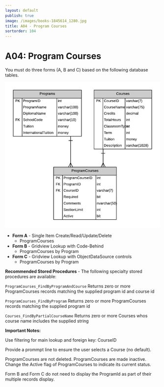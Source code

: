 ```yaml
---
layout: default
publish: true
image: /images/books-1845614_1280.jpg
title: A04 - Program Courses
sortorder: 104
---
```

# A04: Program Courses

You must do three forms (A, B and C) based on the following database tables.

![](A04.png)

- **Form A** - Single Item Create/Read/Update/Delete
  - ProgramCourses
- **Form B** - Gridview Lookup with Code-Behind
  - ProgramCourses by Program
- **Form C** - Gridview Lookup with ObjectDataSource controls
  - ProgramCourses by Program

**Recommended Stored Procedures** - The following specialty stored procedures are available:

`ProgramCourses_FindByProgramAndCourse` Returns zero or more ProgramCourses records matching the supplied program id and course id

`ProgramCourses_FindByProgram` Returns zero or more ProgramCourses records matching the supplied program id

`Courses_FindByPartialCourseName` Returns zero or more Courses whos course name includes the supplied string

**Important Notes:** 

Use filtering for main lookup and foreign key: CourseID

Provide a prommpt line to ensure the user selects a Course (no default).

ProgramCourses are not deleted. ProgramCourses are made inactive. Change the Active flag of ProgramCourses to indicate its current status.

Form B and Form C do not need to display the ProgramId as part of their multiple records display.
